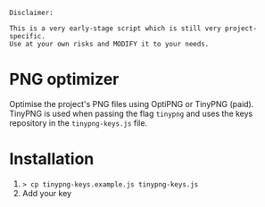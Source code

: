 ```
Disclaimer: 

This is a very early-stage script which is still very project-specific.
Use at your own risks and MODIFY it to your needs.
```

# PNG optimizer

Optimise the project's PNG files using OptiPNG or TinyPNG (paid).  
TinyPNG is used when passing the flag `tinypng` and uses the keys repository in
the `tinypng-keys.js` file.

# Installation

1. `> cp tinypng-keys.example.js tinypng-keys.js`
2. Add your key

